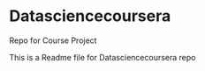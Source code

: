 Datasciencecoursera
===================

Repo for Course Project

This is a Readme file for Datasciencecoursera repo
